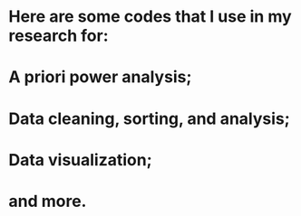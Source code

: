# Here are some codes that I use in my research for: 
# A priori power analysis;
# Data cleaning, sorting, and analysis;
# Data visualization;
# and more.
